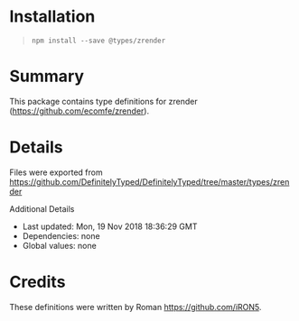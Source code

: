 # Installation
> `npm install --save @types/zrender`

# Summary
This package contains type definitions for zrender (https://github.com/ecomfe/zrender).

# Details
Files were exported from https://github.com/DefinitelyTyped/DefinitelyTyped/tree/master/types/zrender

Additional Details
 * Last updated: Mon, 19 Nov 2018 18:36:29 GMT
 * Dependencies: none
 * Global values: none

# Credits
These definitions were written by Roman <https://github.com/iRON5>.
